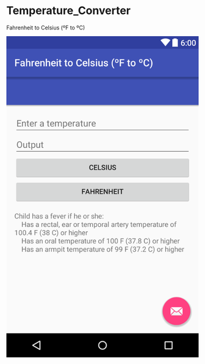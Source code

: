 # Temperature_Converter
Fahrenheit to Celsius (ºF to ºC)

![image](https://github.com/JonathanZhew/Temperature_Converter/blob/master/layout-2016-03-27-215812.png)
